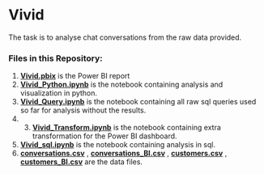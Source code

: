 # Vivid
The task is to analyse chat conversations from the raw data provided.

### Files in this Repository:
1. [**Vivid.pbix**](https://github.com/pbamoo/Vivid/blob/main/Vivid.pbix) is the Power BI report
2. [**Vivid_Python.ipynb**](https://github.com/pbamoo/Vivid/blob/main/Vivid_Python.ipynb) is the notebook containing analysis and visualization in python.
3. [**Vivid_Query.ipynb**](https://github.com/pbamoo/Vivid/blob/main/Vivid_Query.ipynb) is the notebook containing all raw sql queries used so far for analysis without the results.
4. 3. [**Vivid_Transform.ipynb**](https://github.com/pbamoo/Vivid/blob/main/Vivid_Transform.ipynb) is the notebook containing extra transformation for the Power BI dashboard.
5. [**Vivid_sql.ipynb**](https://github.com/pbamoo/Vivid/blob/main/Vivid_sql.ipynb) is the notebook containing analysis in sql.
6. [**conversations.csv**](https://github.com/pbamoo/Vivid/blob/main/conversations.csv) , [**conversations_BI.csv**](https://github.com/pbamoo/Vivid/blob/main/conversations_BI.csv) , [**customers.csv**](https://github.com/pbamoo/Vivid/blob/main/customers.csv) , [**customers_BI.csv**](https://github.com/pbamoo/Vivid/blob/main/customers_BI.csv) are the data files.
